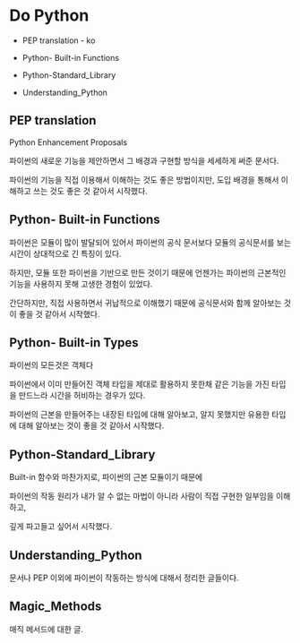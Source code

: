 # Do Python

* PEP translation - ko

* Python- Built-in Functions

* Python-Standard_Library

* Understanding_Python

## PEP translation

Python Enhancement Proposals

파이썬의 새로운 기능을 제안하면서 그 배경과 구현할 방식을 세세하게 써준 문서다.

파이썬의 기능을 직접 이용해서 이해하는 것도 좋은 방법이지만, 도입 배경을 통해서 이해하고 쓰는 것도 좋은 것 같아서 시작했다.

## Python- Built-in Functions

파이썬은 모듈이 많이 발달되어 있어서 파이썬의 공식 문서보다 모듈의 공식문서를 보는 시간이 상대적으로 긴 특징이 있다.

하지만, 모듈 또한 파이썬을 기반으로 만든 것이기 때문에 언젠가는 파이썬의 근본적인 기능을 사용하지 못해 고생한 경험이 있었다.

간단하지만, 직접 사용하면서 귀납적으로 이해했기 때문에 공식문서와 함께 알아보는 것이 좋을 것 같아서 시작했다.

## Python- Built-in Types

파이썬의 모든것은 객체다

파이썬에서 이미 만들어진 객체 타입을 제대로 활용하지 못한채 같은 기능을 가진 타입을 만드느라 시간을 허비하는 경우가 있다.

파이썬의 근본을 만들어주는 내장된 타입에 대해 알아보고, 알지 못했지만 유용한 타입에 대해 알아보는 것이 좋을 것 같아서 시작했다.

## Python-Standard_Library

Built-in 함수와 마찬가지로, 파이썬의 근본 모듈이기 때문에

파이썬의 작동 원리가 내가 알 수 없는 마법이 아니라 사람이 직접 구현한 일부임을 이해하고,

깊게 파고들고 싶어서 시작했다.

## Understanding_Python

문서나 PEP 이외에 파이썬이 작동하는 방식에 대해서 정리한 글들이다.

## Magic_Methods

매직 메서드에 대한 글.